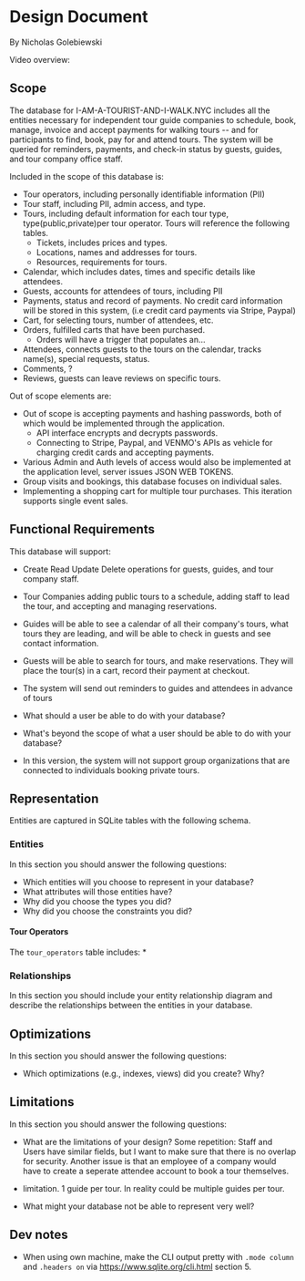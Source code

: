 # Design Document

By Nicholas Golebiewski

Video overview: <URL HERE>

## Scope

The database for I-AM-A-TOURIST-AND-I-WALK.NYC includes all the entities necessary for independent tour guide companies to schedule, book, manage, invoice and accept payments for walking tours -- and for participants to find, book, pay for and attend tours. The system will be queried for reminders, payments, and check-in status by guests, guides, and tour company office staff.

Included in the scope of this database is:

* Tour operators, including personally identifiable information (PII)
* Tour staff, including PII, admin access, and type.
* Tours, including default information for each tour type, type(public,private)per tour operator. Tours will reference the following tables.
    * Tickets, includes prices and types.
    * Locations, names and addresses for tours.
    * Resources, requirements for tours.
* Calendar, which includes dates, times and specific details like attendees.
* Guests, accounts for attendees of tours, including PII
* Payments, status and record of payments. No credit card information will be stored in this system, (i.e credit card payments via Stripe, Paypal)
* Cart, for selecting tours, number of attendees, etc. 
* Orders, fulfilled carts that have been purchased.
    * Orders will have a trigger that populates an...
* Attendees, connects guests to the tours on the calendar, tracks name(s), special requests, status. 
* Comments, ?
* Reviews, guests can leave reviews on specific tours.

Out of scope elements are:

* Out of scope is accepting payments and hashing passwords, both of which would be implemented through the application.
    * API interface encrypts and decrypts passwords.
    * Connecting to Stripe, Paypal, and VENMO's APIs as vehicle for charging credit cards and accepting payments.
* Various Admin and Auth levels of access would also be implemented at the application level, server issues JSON WEB TOKENS.
* Group visits and bookings, this database focuses on individual sales.
* Implementing a shopping cart for multiple tour purchases. This iteration supports single event sales.

## Functional Requirements

This database will support:

* Create Read Update Delete operations for guests, guides, and tour company staff.
* Tour Companies adding public tours to a schedule, adding staff to lead the tour, and accepting and managing reservations.
* Guides will be able to see a calendar of all their company's tours, what tours they are leading, and will be able to check in guests and see contact information.
* Guests will be able to search for tours, and make reservations. They will place the tour(s) in a cart, record their payment at checkout.
* The system will send out reminders to guides and attendees in advance of tours

* What should a user be able to do with your database?
* What's beyond the scope of what a user should be able to do with your database?

* In this version, the system will not support group organizations that are connected to individuals booking private tours.

## Representation

Entities are captured in SQLite tables with the following schema.

### Entities

In this section you should answer the following questions:

* Which entities will you choose to represent in your database?
* What attributes will those entities have?
* Why did you choose the types you did?
* Why did you choose the constraints you did?

#### Tour Operators

The `tour_operators` table includes:
    *

### Relationships

In this section you should include your entity relationship diagram and describe the relationships between the entities in your database.

## Optimizations

In this section you should answer the following questions:

* Which optimizations (e.g., indexes, views) did you create? Why?

## Limitations

In this section you should answer the following questions:

* What are the limitations of your design?
Some repetition: Staff and Users have similar fields, but I want to make sure that there is no overlap for security. Another issue is that an employee of a company would have to create a seperate attendee account to book a tour themselves.

* limitation. 1 guide per tour. In reality could be multiple guides per tour. 

* What might your database not be able to represent very well?

## Dev notes

* When using own machine, make the CLI output pretty with `.mode column` and `.headers on` via https://www.sqlite.org/cli.html section 5.